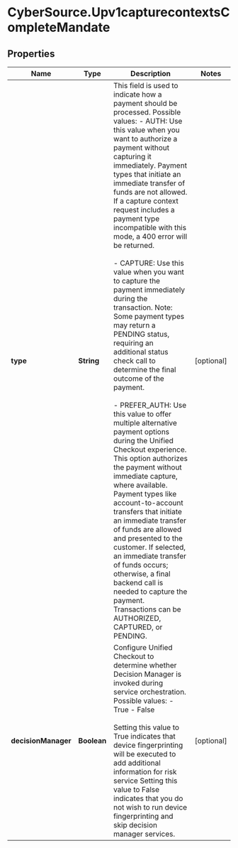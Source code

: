 # CyberSource.Upv1capturecontextsCompleteMandate

## Properties
Name | Type | Description | Notes
------------ | ------------- | ------------- | -------------
**type** | **String** | This field is used to indicate how a payment should be processed.  Possible values: - AUTH: Use this value when you want to authorize a payment without capturing it immediately.  Payment types that initiate an immediate transfer of funds are not allowed.  If a capture context request includes a payment type incompatible with this mode, a 400 error will be returned.<br><br>   - CAPTURE: Use this value when you want to capture the payment immediately during the transaction.  Note: Some payment types may return a PENDING status, requiring an additional status check call to determine the final outcome of the payment.<br><br> - PREFER_AUTH: Use this value to offer multiple alternative payment options during the Unified Checkout experience. This option authorizes the payment without immediate capture, where available. Payment types like account-to-account transfers that initiate an immediate transfer of funds are allowed and presented to the customer. If selected, an immediate transfer of funds occurs; otherwise, a final backend call is needed to capture the payment. Transactions can be AUTHORIZED, CAPTURED, or PENDING.  | [optional] 
**decisionManager** | **Boolean** | Configure Unified Checkout to determine whether Decision Manager is invoked during service orchestration.  Possible values:  - True  - False<br><br>  Setting this value to True indicates that device fingerprinting will be executed to add additional information for risk service Setting this value to False indicates that you do not wish to run device fingerprinting and skip decision manager services.  | [optional] 


